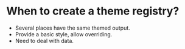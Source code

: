 When to create a theme registry?
================================
* Several places have the same themed output.
* Provide a basic style, allow overriding.
* Need to deal with data.
